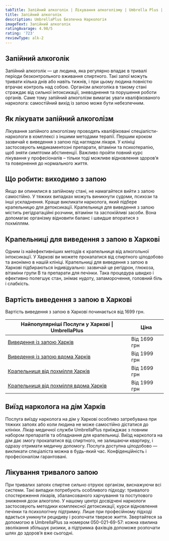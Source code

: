 ```yaml
---
tabTitle: Запійний алкоголік | Лікування алкоголізму | Umbrella Plus | Від 1699 грн
title: Запійний алкоголік
description: UmbrellaPlus Безпечна Наркологія
imageText: Запійний алкоголік
ratingAvarage: 4.98/5
rating: '723'
reviewType: alk-2
---
```


## Запійний алкоголік

Запійний алкоголік — це людина, яка регулярно впадає в тривалі періоди безконтрольного вживання спиртного. Такі запої можуть тривати кілька днів або навіть тижнів, і при цьому людина повністю втрачає контроль над собою. Організм алкоголіка в такому стані страждає від сильної інтоксикації, зневоднення та порушення роботи органів. Саме тому запійний алкоголізм вимагає уваги кваліфікованого нарколога: самостійний вихід із запою може бути небезпечним.

## Як лікувати запійний алкоголізм

Лікування запійного алкоголізму проводять кваліфіковані спеціалісти-наркологи в комплексі з іншими методами терапії. Першим кроком зазвичай є виведення з запою під наглядом лікаря. У клініці застосовують медикаментозні препарати, вітаміни та психотерапію, щоб зняти симптоми абстиненції. Важливо пройти повний курс лікування у професіоналів – тільки тоді можливе відновлення здоров’я та повернення до нормального життя.

## Що робити: виходимо з запою

Якщо ви опинилися в запійному стані, не намагайтеся вийти з запою самостійно. У тяжких випадках можуть виникнути судоми, психози та інші ускладнення. Краще викликати нарколога, який підбере крапельницю для детоксикації. Крапельниця для виведення з запою містить регідратаційні розчини, вітаміни та заспокійливі засоби. Вона допомагає організму відновити баланс і швидше впоратися з похміллям.

## Крапельниці для виведення з запою в Харкові

Одним із найефективніших методів є крапельниця від алкогольної інтоксикації. У Харкові ви можете прокапатися від спиртного цілодобово та анонімно в нашій клініці. Крапельниці для виведення з запою в Харкові підбираються індивідуально: зазвичай це регідрон, глюкоза, вітаміни групи B та препарати для печінки. Така процедура швидко і ефективно полегшує стан, знімає нудоту, запаморочення, головний біль і слабкість.

## Вартість виведення з запою в Харкові

Вартість виведення з запою в Харкові починається від 1699 грн.

| Найпопулярніші Послуги у Харкові \| UmbrellaPlus                                                                           | Ціна         |
| -------------------------------------------------------------------------------------------------------------------------- | ------------ |
| [Виведення із запою Харків](https://umbrella-plus.com.ua/uk/kharkiv/vivod-iz-zapoia-kharkiv-ua/)                           | Від 1699 грн |
| [Виведення із запою вдома Харків](https://umbrella-plus.com.ua/uk/kharkiv/vivod-iz-zapoia-na-domy-kharkiv-ua/)             | Від 1999 грн |
| [Крапельниця від похмілля Харків](https://umbrella-plus.com.ua/uk/kharkiv/kapelnica_ot_alkogola_kharkiv-ua/)               | Від 1699 грн |
| [Крапельниця від похмілля вдома Харків](https://umbrella-plus.com.ua/uk/kharkiv/kapelnica_ot_alkogola_na_domy_kharkiv_ua/) | Від 1999 грн |

## Виїзд нарколога на дім Харків

Послуга виїзду нарколога на дім у Харкові особливо затребувана при тяжких запоях або коли людина не може самостійно дістатися до клініки. Лікар медичної служби UmbrellaPlus приїжджає з повним набором препаратів та обладнання для крапельниці. Виїзд нарколога на дім дає змогу прокапатися від спиртного, не залишаючи квартиру, і одразу отримати медичну допомогу. Послуга доступна цілодобово — викликати спеціаліста можна в будь-який час. Конфіденційність і професіоналізм гарантовані.

## Лікування тривалого запою

При тривалих запоях спиртне сильно отруює організм, виснажуючи всі системи. Такі випадки потребують особливого підходу: тривалого спостереження лікарів, збалансованого харчування та поступового зниження дози алкоголю. У нашому центрі досвідчені наркологи застосовують методики комплексної детоксикації, курси відновлення печінки та психологічну підтримку. Лише при професійному підході вдається уникнути рецидиву і розпочати тверезе життя. Звертайтеся за допомогою в UmbrellaPlus за номером 050-021-69-57: кожна хвилина зволікання збільшує ризики, а підтримка фахівців допоможе розпочати шлях до здоров’я вже сьогодні.
